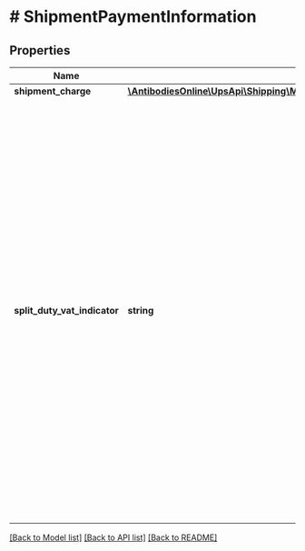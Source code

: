 # # ShipmentPaymentInformation

## Properties

Name | Type | Description | Notes
------------ | ------------- | ------------- | -------------
**shipment_charge** | [**\AntibodiesOnline\UpsApi\Shipping\Model\PaymentInformationShipmentCharge[]**](PaymentInformationShipmentCharge.md) |  |
**split_duty_vat_indicator** | **string** | Split Duty VAT Indicator. The presence indicates the payer specified for Transportation Charges will pay transportation charges and any duties that apply to the shipment. The payer specified for Duties and Taxes will pay the VAT (Value-Added Tax) only.  This is an empty tag, any value inside is ignored. The payment method for Transportation charges must be UPS account. The UPS account must be a daily pickup account or an occasional account. | [optional]

[[Back to Model list]](../../README.md#models) [[Back to API list]](../../README.md#endpoints) [[Back to README]](../../README.md)
